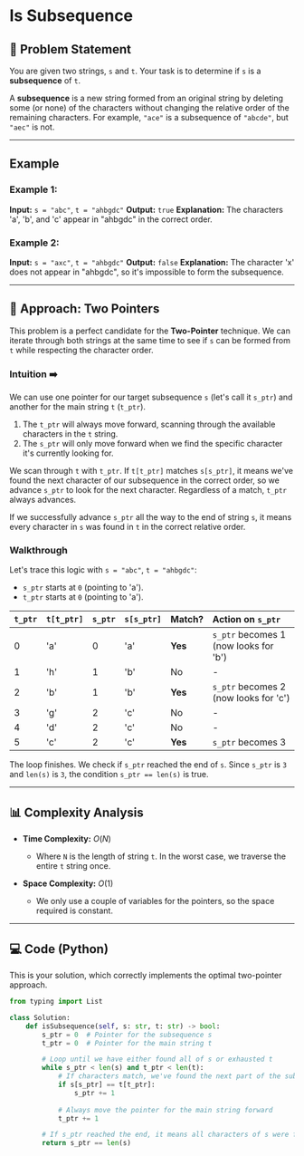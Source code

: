 # Is Subsequence

## 📝 Problem Statement

You are given two strings, `s` and `t`. Your task is to determine if `s` is a **subsequence** of `t`.

A **subsequence** is a new string formed from an original string by deleting some (or none) of the characters without changing the relative order of the remaining characters. For example, `"ace"` is a subsequence of `"abcde"`, but `"aec"` is not.

---

## Example

### Example 1:
**Input:** `s = "abc"`, `t = "ahbgdc"`
**Output:** `true`
**Explanation:** The characters 'a', 'b', and 'c' appear in "ahbgdc" in the correct order.

### Example 2:
**Input:** `s = "axc"`, `t = "ahbgdc"`
**Output:** `false`
**Explanation:** The character 'x' does not appear in "ahbgdc", so it's impossible to form the subsequence.

---
## 🧠 Approach: Two Pointers

This problem is a perfect candidate for the **Two-Pointer** technique. We can iterate through both strings at the same time to see if `s` can be formed from `t` while respecting the character order.

### Intuition ➡️
We can use one pointer for our target subsequence `s` (let's call it `s_ptr`) and another for the main string `t` (`t_ptr`).

1.  The `t_ptr` will always move forward, scanning through the available characters in the `t` string.
2.  The `s_ptr` will only move forward when we find the specific character it's currently looking for.

We scan through `t` with `t_ptr`. If `t[t_ptr]` matches `s[s_ptr]`, it means we've found the next character of our subsequence in the correct order, so we advance `s_ptr` to look for the next character. Regardless of a match, `t_ptr` always advances.

If we successfully advance `s_ptr` all the way to the end of string `s`, it means every character in `s` was found in `t` in the correct relative order.



### Walkthrough
Let's trace this logic with `s = "abc"`, `t = "ahbgdc"`:

-   `s_ptr` starts at `0` (pointing to 'a').
-   `t_ptr` starts at `0` (pointing to 'a').

| `t_ptr` | `t[t_ptr]` | `s_ptr` | `s[s_ptr]` | Match? | Action on `s_ptr` |
| :--- | :--- | :--- | :--- | :--- | :--- |
| 0 | 'a' | 0 | 'a' | **Yes** | `s_ptr` becomes 1 (now looks for 'b') |
| 1 | 'h' | 1 | 'b' | No | - |
| 2 | 'b' | 1 | 'b' | **Yes** | `s_ptr` becomes 2 (now looks for 'c') |
| 3 | 'g' | 2 | 'c' | No | - |
| 4 | 'd' | 2 | 'c' | No | - |
| 5 | 'c' | 2 | 'c' | **Yes** | `s_ptr` becomes 3 |

The loop finishes. We check if `s_ptr` reached the end of `s`. Since `s_ptr` is `3` and `len(s)` is `3`, the condition `s_ptr == len(s)` is true.

---

## 📊 Complexity Analysis

* **Time Complexity:** $O(N)$
    * Where `N` is the length of string `t`. In the worst case, we traverse the entire `t` string once.

* **Space Complexity:** $O(1)$
    * We only use a couple of variables for the pointers, so the space required is constant.

---

## 💻 Code (Python)

This is your solution, which correctly implements the optimal two-pointer approach.

```python
from typing import List

class Solution:
    def isSubsequence(self, s: str, t: str) -> bool:
        s_ptr = 0  # Pointer for the subsequence s
        t_ptr = 0  # Pointer for the main string t

        # Loop until we have either found all of s or exhausted t
        while s_ptr < len(s) and t_ptr < len(t):
            # If characters match, we've found the next part of the subsequence
            if s[s_ptr] == t[t_ptr]:
                s_ptr += 1
            
            # Always move the pointer for the main string forward
            t_ptr += 1

        # If s_ptr reached the end, it means all characters of s were found
        return s_ptr == len(s)
```
